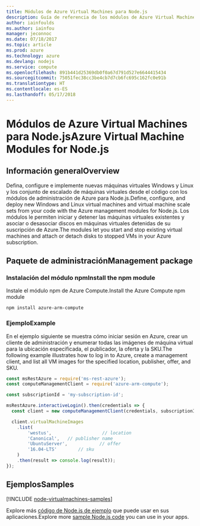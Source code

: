 ```yaml
---
title: Módulos de Azure Virtual Machines para Node.js
description: Guía de referencia de los módulos de Azure Virtual Machines para Node.js
author: iainfoulds
ms.author: iainfou
manager: jeconnoc
ms.date: 07/18/2017
ms.topic: article
ms.prod: azure
ms.technology: azure
ms.devlang: nodejs
ms.service: compute
ms.openlocfilehash: 891b441d25369db0f0a67d791d527e6644415434
ms.sourcegitcommit: 75051fec38cc3be4cb7d7cb6fc695c162fc0e91b
ms.translationtype: HT
ms.contentlocale: es-ES
ms.lasthandoff: 05/17/2018
---
```

# <a name="azure-virtual-machine-modules-for-nodejs"></a><span data-ttu-id="57841-103">Módulos de Azure Virtual Machines para Node.js</span><span class="sxs-lookup"><span data-stu-id="57841-103">Azure Virtual Machine Modules for Node.js</span></span>

## <a name="overview"></a><span data-ttu-id="57841-104">Información general</span><span class="sxs-lookup"><span data-stu-id="57841-104">Overview</span></span>

<span data-ttu-id="57841-105">Defina, configure e implemente nuevas máquinas virtuales Windows y Linux y los conjunto de escalado de máquinas virtuales desde el código con los módulos de administración de Azure para Node.js.</span><span class="sxs-lookup"><span data-stu-id="57841-105">Define, configure, and deploy new Windows and Linux virtual machines and virtual machine scale sets from your code with the Azure management modules for Node.js.</span></span> <span data-ttu-id="57841-106">Los módulos le permiten iniciar y detener las máquinas virtuales existentes y asociar o desasociar discos en máquinas virtuales detenidas de su suscripción de Azure.</span><span class="sxs-lookup"><span data-stu-id="57841-106">The modules let you start and stop existing virtual machines and attach or detach disks to stopped VMs in your Azure subscription.</span></span>

## <a name="management-package"></a><span data-ttu-id="57841-107">Paquete de administración</span><span class="sxs-lookup"><span data-stu-id="57841-107">Management package</span></span>

### <a name="install-the-npm-module"></a><span data-ttu-id="57841-108">Instalación del módulo npm</span><span class="sxs-lookup"><span data-stu-id="57841-108">Install the npm module</span></span>

<span data-ttu-id="57841-109">Instale el módulo npm de Azure Compute.</span><span class="sxs-lookup"><span data-stu-id="57841-109">Install the Azure Compute npm module</span></span>

```bash
npm install azure-arm-compute
```   

### <a name="example"></a><span data-ttu-id="57841-110">Ejemplo</span><span class="sxs-lookup"><span data-stu-id="57841-110">Example</span></span>

<span data-ttu-id="57841-111">En el ejemplo siguiente se muestra cómo iniciar sesión en Azure, crear un cliente de administración y enumerar todas las imágenes de máquina virtual para la ubicación especificada, el publicador, la oferta y la SKU.</span><span class="sxs-lookup"><span data-stu-id="57841-111">The following example illustrates how to log in to Azure, create a management client, and list all VM images for the specified location, publisher, offer, and SKU.</span></span>

```javascript
const msRestAzure = require('ms-rest-azure');
const computeManagementClient = require('azure-arm-compute');

const subscriptionId = 'my-subscription-id';

msRestAzure.interactiveLogin().then(credentials => {
  const client = new computeManagementClient(credentials, subscriptionId);

  client.virtualMachineImages
    .list(
        'westus',                   // location
        'Canonical',   // publisher name
        'UbuntuServer',            // offer
        '16.04-LTS'        // sku
    )
    .then(result => console.log(result));
});
```

## <a name="samples"></a><span data-ttu-id="57841-112">Ejemplos</span><span class="sxs-lookup"><span data-stu-id="57841-112">Samples</span></span>

[!INCLUDE [node-virtualmachines-samples](../docs-ref-conceptual/includes/virtualmachines-samples.md)]

<span data-ttu-id="57841-113">Explore más [código de Node.js de ejemplo](https://azure.microsoft.com/resources/samples/?platform=nodejs) que puede usar en sus aplicaciones.</span><span class="sxs-lookup"><span data-stu-id="57841-113">Explore more [sample Node.js code](https://azure.microsoft.com/resources/samples/?platform=nodejs) you can use in your apps.</span></span>
